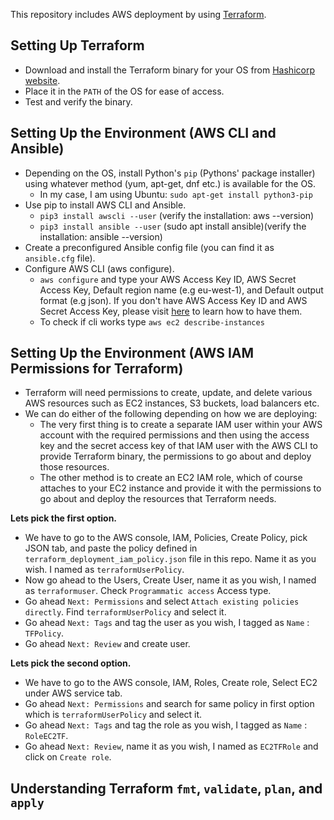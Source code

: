 This repository includes AWS deployment by using [Terraform](https://www.terraform.io/).

## Setting Up Terraform

- Download and install the Terraform binary for your OS from [Hashicorp website](https://www.terraform.io/downloads).
- Place it in the `PATH` of the OS for ease of access.
- Test and verify the binary.

## Setting Up the Environment (AWS CLI and Ansible)

- Depending on the OS, install Python's `pip` (Pythons' package installer) using whatever method (yum, apt-get, dnf etc.) is available for the OS.
    - In my case, I am using Ubuntu: ```sudo apt-get install python3-pip```
- Use pip to install AWS CLI and Ansible.
    - ```pip3 install awscli --user``` (verify the installation: aws --version)
    - ```pip3 install ansible --user``` (sudo apt install ansible)(verify the installation: ansible --version)
- Create a preconfigured Ansible config file (you can find it as `ansible.cfg` file).
- Configure AWS CLI (aws configure).
    - ```aws configure``` and type your AWS Access Key ID, AWS Secret Access Key, Default region name (e.g eu-west-1), and Default output format (e.g json). If you don't have AWS Access Key ID and AWS Secret Access Key, please visit [here](https://docs.aws.amazon.com/powershell/latest/userguide/pstools-appendix-sign-up.html) to learn how to have them.
    - To check if cli works type ```aws ec2 describe-instances```

## Setting Up the Environment (AWS IAM Permissions for Terraform)
- Terraform will need permissions to create, update, and delete various AWS resources such as EC2 instances, S3 buckets, load balancers etc.
- We can do either of the following depending on how we are deploying:
    - The very first thing is to create a separate IAM user within your AWS account with the required permissions and then using the access key and the secret access key of that IAM user with the AWS CLI to provide Terraform binary, the permissions to go about and deploy those resources.
    - The other method is to create an EC2 IAM role, which of course attaches to your EC2 instance and provide it with the permissions to go about and deploy the resources that Terraform needs.

**Lets pick the first option.** 
- We have to go to the AWS console, IAM, Policies, Create Policy, pick JSON tab, and paste the policy defined in `terraform_deployment_iam_policy.json` file in this repo. Name it as you wish. I named as `terraformUserPolicy`.
- Now go ahead to the Users, Create User, name it as you wish, I named as `terraformuser`. Check `Programmatic access` Access type. 
- Go ahead `Next: Permissions` and select `Attach existing policies directly`. Find `terraformUserPolicy` and select it.
- Go ahead `Next: Tags` and tag the user as you wish, I tagged as `Name` : `TFPolicy`.
- Go ahead `Next: Review` and create user.

**Lets pick the second option.** 
- We have to go to the AWS console, IAM, Roles, Create role, Select EC2 under AWS service tab.
- Go ahead `Next: Permissions` and search for same policy in first option which is `terraformUserPolicy` and select it.
- Go ahead `Next: Tags` and tag the role as you wish, I tagged as `Name` : `RoleEC2TF`.
- Go ahead `Next: Review`, name it as you wish, I named as `EC2TFRole` and click on `Create role`.

## Understanding Terraform `fmt`, `validate`, `plan`, and `apply`